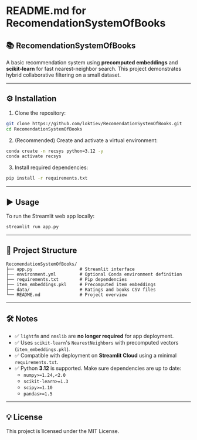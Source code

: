 # README.md for RecomendationSystemOfBooks

## 📚 RecomendationSystemOfBooks
A basic recommendation system using **precomputed embeddings** and **scikit-learn** for fast nearest-neighbor search. This project demonstrates hybrid collaborative filtering on a small dataset.

---

## ⚙️ Installation

1. Clone the repository:
```bash
git clone https://github.com/loktiev/RecomendationSystemOfBooks.git
cd RecomendationSystemOfBooks
```

2. (Recommended) Create and activate a virtual environment:
```bash
conda create -n recsys python=3.12 -y
conda activate recsys
```

3. Install required dependencies:
```bash
pip install -r requirements.txt
```

---

## ▶️ Usage

To run the Streamlit web app locally:
```bash
streamlit run app.py
```

---

## 📁 Project Structure
```
RecomendationSystemOfBooks/
├── app.py                  # Streamlit interface
├── environment.yml         # Optional Conda environment definition
├── requirements.txt        # Pip dependencies
├── item_embeddings.pkl     # Precomputed item embeddings
├── data/                   # Ratings and books CSV files
└── README.md               # Project overview
```

---

## 🛠 Notes
- ✅ `lightfm` and `nmslib` are **no longer required** for app deployment.
- ✅ Uses `scikit-learn`'s `NearestNeighbors` with precomputed vectors (`item_embeddings.pkl`).
- ✅ Compatible with deployment on **Streamlit Cloud** using a minimal `requirements.txt`.
- ✅ Python **3.12** is supported. Make sure dependencies are up to date:
  - `numpy>=1.24,<2.0`
  - `scikit-learn>=1.3`
  - `scipy>=1.10`
  - `pandas>=1.5`

---

## 💡 License
This project is licensed under the MIT License.
